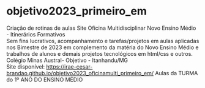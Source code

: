 # objetivo2023_primeiro_em
Criação de rotinas de aulas  Site Oficina Multidisciplinar Novo Ensino Médio - Itinerários Formativos  
Sem fins lucrativos, acompanhamento e tarefas/projetos em aulas aplicadas nos Bimestre de 2023 em complemento da  matéria do  Novo Ensino Médio e trabalhos de alunos e demais projetos tecnológicos em html/css e outros.
Colégio Minas Austral- Objetivo - Itanhandu/MG   
Site disponível:  https://irae-cesar-brandao.github.io/objetivo2023_oficinamulti_primeiro_em/
Aulas da TURMA do 1º ANO DO ENSINO MÉDIO 
